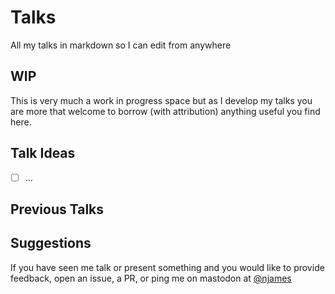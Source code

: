 # Talks

All my talks in markdown so I can edit from anywhere


## WIP
This is very much a work in progress space but as I develop my talks you are more that welcome to borrow (with attribution) anything useful you find here. 


## Talk Ideas
 - [ ] ...

## Previous Talks

## Suggestions
If you have seen me talk or present something and you would like to provide feedback, open an issue, a PR, or ping me on mastodon at [@njames](https://phpc.social/@Njames)
